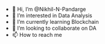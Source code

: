 - 👋 Hi, I’m @Nikhil-N-Pandarge
- 👀 I’m interested in Data Analysis
- 🌱 I’m currently learning Blockchain
- 💞️ I’m looking to collaborate on DA
- 📫 How to reach me 

<!---
Nikhil-N-Pandarge/Nikhil-N-Pandarge is a ✨ special ✨ repository because its `README.md` (this file) appears on your GitHub profile.
You can click the Preview link to take a look at your changes.
--->
